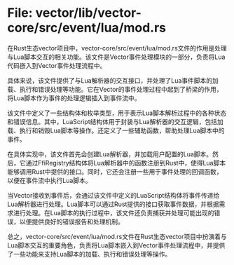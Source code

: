 # File: vector/lib/vector-core/src/event/lua/mod.rs

在Rust生态vector项目中，vector-core/src/event/lua/mod.rs文件的作用是处理与Lua脚本交互的相关功能。该文件是Vector事件处理模块的一部分，负责将Lua代码嵌入到Vector事件处理流程中。

具体来说，该文件提供了与Lua解析器的交互接口，并处理了Lua事件脚本的加载、执行和错误处理等功能。它在Vector的事件处理过程中起到了桥梁的作用，将Lua脚本作为事件的处理逻辑插入到事件流中。

该文件中定义了一些结构体和枚举类型，用于表示Lua脚本解析过程中的各种状态和错误信息。其中，LuaScript结构体用于封装与Lua解析器的交互逻辑，包括加载、执行和销毁Lua脚本等操作。还定义了一些辅助函数，帮助处理Lua脚本中的事件。

在具体实现中，该文件首先会创建Lua解析器，并加载用户配置的Lua脚本。然后，它通过FfiRegistry结构体将Lua解析器中的函数注册到Rust中，使得Lua脚本能够调用Rust中提供的接口。同时，它还会注册一些用于事件处理的回调函数，以便在事件流中执行Lua脚本。

当Vector接收到事件后，会通过该文件中定义的LuaScript结构体将事件传递给Lua解析器进行处理。Lua脚本可以通过Rust提供的接口获取事件数据，并根据需求进行处理。在Lua脚本的执行过程中，该文件还负责捕获并处理可能出现的错误，以便提供良好的错误报告和处理机制。

总之，vector-core/src/event/lua/mod.rs文件在Rust生态vector项目中扮演着与Lua脚本交互的重要角色，负责将Lua脚本嵌入到Vector事件处理流程中，并提供了一些功能来支持Lua脚本的加载、执行和错误处理等操作。

